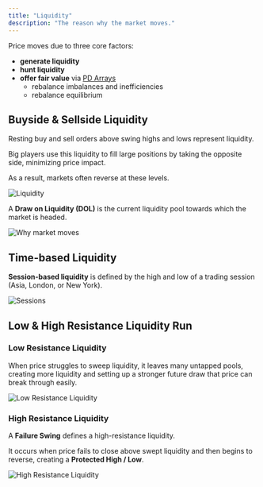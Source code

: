 ```yaml
---
title: "Liquidity"
description: "The reason why the market moves."
---
```


Price moves due to three core factors:
- **generate liquidity**
- **hunt liquidity**
- **offer fair value** via [PD Arrays](/pd-arrays)
    - rebalance imbalances and inefficiencies
    - rebalance equilibrium

## Buyside & Sellside Liquidity

Resting buy and sell orders above swing highs and lows represent liquidity.

Big players use this liquidity to fill large positions by taking the opposite side, minimizing price impact.

As a result, markets often reverse at these levels.

![Liquidity](/images/content/liquidity/liquidity.png)

A **Draw on Liquidity (DOL)** is the current liquidity pool towards which the market is headed.

![Why market moves](/images/content/liquidity/why-market-moves.png)

## Time-based Liquidity

**Session-based liquidity** is defined by the high and low of a trading session (Asia, London, or New York).

![Sessions](/images/content/liquidity/sessions.png)

## Low & High Resistance Liquidity Run

### Low Resistance Liquidity

When price struggles to sweep liquidity, it leaves many untapped pools, creating more liquidity and setting up a stronger future draw that price can break through easily.

![Low Resistance Liquidity](/images/content/liquidity/lrlr.png)

### High Resistance Liquidity

A **Failure Swing** defines a high-resistance liquidity.

It occurs when price fails to close above swept liquidity and then begins to reverse, creating a **Protected High / Low**.

![High Resistance Liquidity](/images/content/liquidity/hrlr.png)
